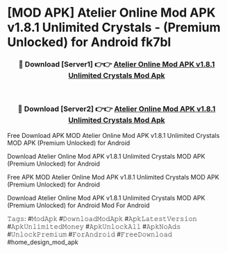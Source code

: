 # [MOD APK] Atelier Online Mod APK v1.8.1 Unlimited Crystals - (Premium Unlocked) for Android fk7bl



<div align="center">
<h3>🔴 Download [Server1] 👉👉 <a href="https://momento.my/?title=Atelier_Online_Mod_APK_v1.8.1_Unlimited_Crystals">Atelier Online Mod APK v1.8.1 Unlimited Crystals Mod Apk</a></h3><br>

<h3>🔴 Download [Server2] 👉👉 <a href="https://momento.my/?title=Atelier_Online_Mod_APK_v1.8.1_Unlimited_Crystals">Atelier Online Mod APK v1.8.1 Unlimited Crystals Mod Apk</a></h3>
</div>



Free Download APK MOD Atelier Online Mod APK v1.8.1 Unlimited Crystals MOD APK (Premium Unlocked) for Android

Download Atelier Online Mod APK v1.8.1 Unlimited Crystals MOD APK (Premium Unlocked) for Android

Free APK MOD Atelier Online Mod APK v1.8.1 Unlimited Crystals MOD APK (Premium Unlocked) for Android

Download Atelier Online Mod APK v1.8.1 Unlimited Crystals MOD APK (Premium Unlocked) for Android Mod For Android

𝚃𝚊𝚐𝚜: #𝙼𝚘𝚍𝙰𝚙𝚔 #𝙳𝚘𝚠𝚗𝚕𝚘𝚊𝚍𝙼𝚘𝚍𝙰𝚙𝚔 #𝙰𝚙𝚔𝙻𝚊𝚝𝚎𝚜𝚝𝚅𝚎𝚛𝚜𝚒𝚘𝚗 #𝙰𝚙𝚔𝚄𝚗𝚕𝚒𝚖𝚒𝚝𝚎𝚍𝙼𝚘𝚗𝚎𝚢 #𝙰𝚙𝚔𝚄𝚗𝚕𝚘𝚌𝚔𝙰𝚕𝚕 #𝙰𝚙𝚔𝙽𝚘𝙰𝚍𝚜 #𝚄𝚗𝚕𝚘𝚌𝚔𝙿𝚛𝚎𝚖𝚒𝚞𝚖 #𝙵𝚘𝚛𝙰𝚗𝚍𝚛𝚘𝚒𝚍 #𝙵𝚛𝚎𝚎𝙳𝚘𝚠𝚗𝚕𝚘𝚊𝚍 #home_design_mod_apk

